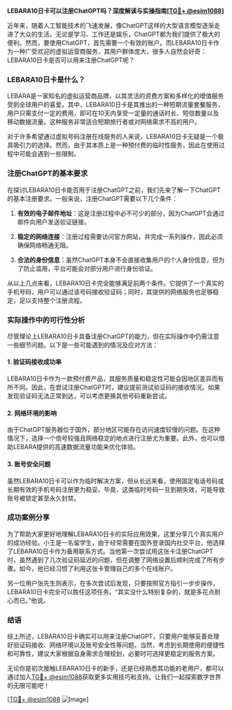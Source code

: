 **LEBARA10日卡可以注册ChatGPT吗？深度解读与实操指南[[TG💪+ @esim1088](https://t.me/s/esim1088)]**

近年来，随着人工智能技术的飞速发展，像ChatGPT这样的大型语言模型逐渐走进了大众的生活。无论是学习、工作还是娱乐，ChatGPT都为我们提供了极大的便利。然而，要使用ChatGPT，首先需要一个有效的账户。而LEBARA10日卡作为一种广受欢迎的虚拟运营商服务，其用户群体庞大，很多人自然会好奇：LEBARA10日卡是否可以用来注册ChatGPT呢？

### LEBARA10日卡是什么？

LEBARA是一家知名的虚拟运营商品牌，以其灵活的资费方案和多样化的增值服务受到全球用户的喜爱。其中，LEBARA10日卡是其推出的一种短期流量套餐服务，用户只需支付一定的费用，即可在10天内享受一定量的通话时长、短信数量以及移动数据流量。这种服务非常适合短期旅行者或对网络需求不高的用户。

对于许多希望通过虚拟号码注册在线服务的人来说，LEBARA10日卡无疑是一个极具吸引力的选择。然而，由于其本质上是一种预付费的临时性服务，因此在使用过程中可能会遇到一些限制。

### 注册ChatGPT的基本要求

在探讨LEBARA10日卡能否用于注册ChatGPT之前，我们先来了解一下ChatGPT的基本注册要求。一般来说，注册ChatGPT需要以下几个条件：

1. **有效的电子邮件地址**：这是注册过程中必不可少的部分，因为ChatGPT会通过邮件向用户发送验证链接。
   
2. **稳定的网络连接**：注册过程需要访问官方网站，并完成一系列操作，因此必须确保网络畅通无阻。
   
3. **合法的身份信息**：虽然ChatGPT本身不会直接收集用户的个人身份信息，但为了防止滥用，平台可能会对部分用户进行身份验证。

从以上几点来看，LEBARA10日卡完全能够满足前两个条件。它提供了一个真实的手机号码，用户可以通过该号码接收验证码；同时，其提供的网络服务也足够稳定，足以支持整个注册流程。

### 实际操作中的可行性分析

尽管理论上LEBARA10日卡具备注册ChatGPT的能力，但在实际操作中仍需注意一些细节问题。以下是一些可能遇到的情况及应对方法：

#### 1. 验证码接收成功率
LEBARA10日卡作为一款预付费产品，其服务质量和稳定性可能会因地区差异而有所不同。因此，在尝试注册ChatGPT时，建议提前测试验证码的接收情况。如果发现验证码无法正常到达，可以考虑更换其他号码重新尝试。

#### 2. 网络环境的影响
由于ChatGPT服务器位于国外，部分地区可能存在访问速度较慢的问题。在这种情况下，选择一个信号较强且网络稳定的地点进行注册尤为重要。此外，也可以借助LEBARA提供的高速数据流量功能来优化体验。

#### 3. 账号安全问题
虽然LEBARA10日卡可以作为临时解决方案，但从长远来看，使用固定电话号码或长期有效的手机号码注册更为稳妥。毕竟，这类临时号码一旦到期失效，可能导致账号被锁定甚至永久封禁。

### 成功案例分享

为了帮助大家更好地理解LEBARA10日卡的实际应用效果，这里分享几个真实用户的成功经验。小王是一名留学生，由于经常需要在国外登录国内社交平台，他选择了LEBARA10日卡作为备用联系方式。当他第一次尝试用这张卡注册ChatGPT时，虽然遇到了几次验证码延迟的问题，但在调整了网络设置后顺利完成了所有步骤。如今，他已经习惯了利用这张卡管理自己的多个在线账户。

另一位用户张先生则表示，在多次尝试后发现，只要按照官方指引一步步操作，LEBARA10日卡完全可以胜任这项任务。“其实没什么特别复杂的，就是多花点耐心而已。”他说。

### 结语

综上所述，LEBARA10日卡确实可以用来注册ChatGPT，只要用户能够妥善处理好验证码接收、网络环境以及账号安全性等问题。当然，考虑到长期使用的便捷性和可靠性，建议大家根据自身需求合理规划，必要时可选择更稳定的服务方案。

无论你是初次接触LEBARA10日卡的新手，还是已经熟悉其功能的老用户，都可以通过加入[TG💪+ @esim1088](https://t.me/s/esim1088)获取更多实用技巧和支持。让我们一起探索数字世界的无限可能吧！

[[TG💪+ @esim1088](https://t.me/s/esim1088) ![Image](https://i.postimg.cc/4NQfJmqS/Snipaste-2025-05-13-00-14-12.png)]